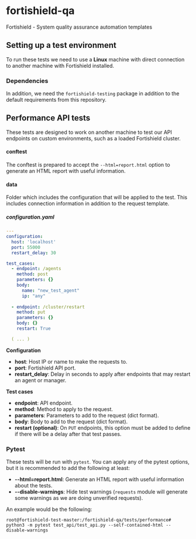 # fortishield-qa

Fortishield - System quality assurance automation templates

## Setting up a test environment

To run these tests we need to use a **Linux** machine with direct connection to another machine with Fortishield installed.

### Dependencies

In addition, we need the `fortishield-testing` package in addition to the default requirements from this repository.

## Performance API tests

These tests are designed to work on another machine to test our API endpoints on custom environments, such as a loaded Fortishield cluster.

#### conftest

The conftest is prepared to accept the `--html=report.html` option to generate an HTML report with useful information.

#### data

Folder which includes the configuration that will be applied to the test. This includes connection information in addition to the request template.

##### configuration.yaml

```yaml
---
configuration:
  host: 'localhost'
  port: 55000
  restart_delay: 30

test_cases:
  - endpoint: /agents
    method: post
    parameters: {}
    body:
      name: "new_test_agent"
      ip: "any"
      
  - endpoint: /cluster/restart
    method: put
    parameters: {}
    body: {}
    restart: True

  ( ... )

```

**Configuration**
- **host**: Host IP or name to make the requests to.
- **port**: Fortishield API port.
- **restart_delay**: Delay in seconds to apply after endpoints that may restart an agent or manager.

**Test cases**
- **endpoint**: API endpoint.
- **method**: Method to apply to the request.
- **parameters**: Parameters to add to the request (dict format).
- **body**: Body to add to the request (dict format).
- **restart (optional)**: On `PUT` endpoints, this option must be added to define if there will be a delay after that test passes.

### Pytest

These tests will be run with `pytest`. You can apply any of the pytest options, but it is recommended to add the following at least:
- **--html=report.html**: Generate an HTML report with useful information about the tests.
- **--disable-warnings**: Hide test warnings (`requests` module will generate some warnings as we are doing unverified requests).

An example would be the following:

```shell script
root@fortishield-test-master:/fortishield-qa/tests/performance# python3 -m pytest test_api/test_api.py --self-contained-html --disable-warnings
```
